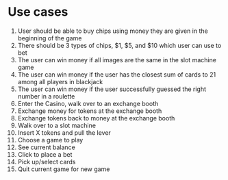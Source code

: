 # Use cases
1. User should be able to buy chips using money they are given in the beginning of the game
2. There should be 3 types of chips, $1, $5, and $10 which user can use to bet
3. The user can win money if all images are the same in the slot machine game
4. The user can win money if the user has the closest sum of cards to 21 among all players in blackjack
5. The user can win money if the user successfully guessed the right number in a roulette
6. Enter the Casino, walk over to an exchange booth
7. Exchange money for tokens at the exchange booth
8. Exchange tokens back to money at the exchange booth
9. Walk over to a slot machine
10. Insert X tokens and pull the lever
11. Choose a game to play
12. See current balance 
13. Click to place a bet
14. Pick up/select cards
15. Quit current game for new game


